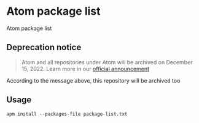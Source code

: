 # Atom package list
Atom package list

## Deprecation notice


> Atom and all repositories under Atom will be archived on December 15, 2022. Learn more in our [official announcement](https://github.blog/2022-06-08-sunsetting-atom/)

According to the message above, this repository will be archived too
## Usage

    apm install --packages-file package-list.txt
